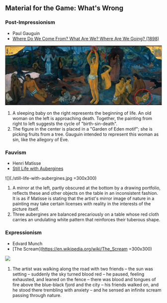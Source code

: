## Material for the Game: What's Wrong
### Post-Impressionism
* Paul Gauguin
* [Where Do We Come From? What Are We? Where Are We Going? (1898)](https://en.wikipedia.org/wiki/Where_Do_We_Come_From%3F_What_Are_We%3F_Where_Are_We_Going%3F)

![](./Paul_Gauguin_-_D'ou_venons-nous.jpg)

1. A sleeping baby on the right represents the beginning of life. An old woman on the left is approaching death. Together, the painting from right to left suggests the cycle of "birth-sin-death". 
2. The figure in the center is placed in a "Garden of Eden motif"; she is picking fruits from a tree. Gauguin intended to represent this woman as sin, like the allegory of Eve.

### Fauvism
* Henri Matisse
* [Still Life with Aubergines](https://www.henrimatisse.org/still-life-with-aubergines.jsp)

![](./still-life-with-aubergines.jpg =300x300)

1. A mirror at the left, partly obscured at the bottom by a drawing portfolio, reflects these and other objects on the table in an inconsistent fashion. It is as if Matisse is stating that the artist's mirror image of nature in a painting may take certain licenses with reality in the interests of the picture itself.
2. Three aubergines are balanced precariously on a table whose red cloth carries an undulating white pattern that reinforces their tuberous shape.

### Expressionism
* Edvard Munch
* [The Scream](https://en.wikipedia.org/wiki/The_Scream =300x300)

![](./The_Scream.jpg)

1. The artist was walking along the road with two friends – the sun was setting – suddenly the sky turned blood red – he paused, feeling exhausted, and leaned on the fence – there was blood and tongues of fire above the blue-black fjord and the city – his friends walked on, and he stood there trembling with anxiety – and he sensed an infinite scream passing through nature.

